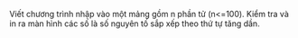 Viết chương trình nhập vào một mảng gồm n phần tử (n<=100). Kiểm tra và in ra màn hình các số là số nguyên tố sắp xếp theo thứ tự tăng dần.